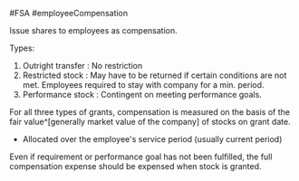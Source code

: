 #FSA #employeeCompensation 

Issue shares to employees as compensation. 

Types: 
1. Outright transfer : No restriction 
2. Restricted stock  : May have to be returned if certain conditions are not met. Employees required to stay with company for a min. period.
3. Performance stock : Contingent on meeting performance goals. 

For all three types of grants, compensation is measured on the basis of the fair value^[generally market value of the company] of stocks on grant date.
- Allocated over the employee's service period (usually current period)

Even if requirement or performance goal has not been fulfilled, the full compensation expense should be expensed when stock is granted. 